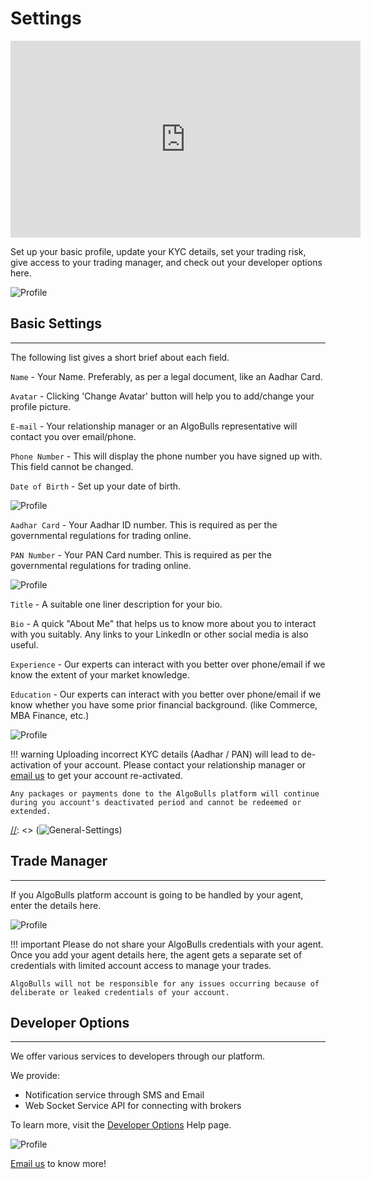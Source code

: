 # Settings

<iframe width="560" height="315" src="https://www.youtube.com/embed/fYeZjPn3jUY" frameborder="0" allow="accelerometer; autoplay; encrypted-media; gyroscope; picture-in-picture" allowfullscreen></iframe>

Set up your basic profile, update your KYC details, set your trading risk, give access to your trading manager, and check out your developer options here. 

![Profile](imgs/general-settings.png)

## Basic Settings
---
The following list gives a short brief about each field.

`Name` - Your Name. Preferably, as per a legal document, like an Aadhar Card.

`Avatar` - Clicking 'Change Avatar' button  will help you to add/change your profile picture. 

`E-mail` - Your relationship manager or an AlgoBulls representative will contact you over email/phone. 

`Phone Number` - This will display the phone number you have signed up with. This field cannot be changed.

`Date of Birth` - Set up your date of birth.

![Profile](imgs/general-settings-1.png)

`Aadhar Card` - Your Aadhar ID number. This is required as per the governmental regulations for trading online.

`PAN Number` - Your PAN Card number. This is required as per the governmental regulations for trading online.

![Profile](imgs/general-settings-2.png)

`Title` - A suitable one liner description for your bio.

`Bio` - A quick "About Me" that helps us to know more about you to interact with you suitably. Any links to your LinkedIn or other social media is also useful.

`Experience` - Our experts can interact with you better over phone/email if we know the extent of your market knowledge.

`Education` - Our experts can interact with you better over phone/email if we know whether you have some prior financial background. (like Commerce, MBA Finance, etc.)

![Profile](imgs/general-settings-3.png)

!!! warning
    Uploading incorrect KYC details (Aadhar / PAN) will lead to de-activation of your account. Please contact your relationship manager or [email us]() to get your account re-activated.
    
    Any packages or payments done to the AlgoBulls platform will continue during you account's deactivated period and cannot be redeemed or extended. 

[//]: <> (## Risk Management)
[//]: <> (---)

[//]: <> (![General-Settings](imgs/risk-mgmt1.png))

[//]: <> (Both the values `MAX Capital Drawdown` and `Desired Profit` should be filled. Click on `Modify` on each field to enter your values.)

[//]: <> (!!! Note)
[//]: <> (    Real Trading will not start in your account, if both the Risk Management fields are left empty.) 

[//]: <> (!!! Important)
[//]: <> (    Once your risk amount entered here matches or is already less than the amount in your broking account, all trading on the AlgoBulls platfrom will automatically stop.)

## Trade Manager
---
If you AlgoBulls platform account is going to be handled by your agent, enter the details here.

![Profile](imgs/general-settings-5.png)

!!! important
    Please do not share your AlgoBulls credentials with your agent. Once you add your agent details here, the agent gets a separate set of credentials with limited account access to manage your trades.
    
    AlgoBulls will not be responsible for any issues occurring because of deliberate or leaked credentials of your account.
    
## Developer Options
---
We offer various services to developers through our platform.

We provide:
* Notification service through SMS and Email
* Web Socket Service API for connecting with brokers

To learn more, visit the [Developer Options](../../developers.md) Help page.

![Profile](imgs/general-settings-6.png)

[Email us](mailto:support@algobulls.com) to know more! 

